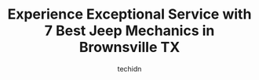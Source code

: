 ---
layout: ampstory
image: https://images.unsplash.com/photo-1553440569-bcc63803a83d?ixlib=rb-4.0.3&ixid=MnwxMjA3fDB8MHxwaG90by1wYWdlfHx8fGVufDB8fHx8&auto=format&fit=crop&w=640&h=853&q=80
author: techidn
featured: false
description: When it comes to maintaining and repairing your vehicle in Brownsville TX, USA, you deserve nothing but the best. Thats why the 7 best Jeep Mechanic in the area are here to offer their expe
title: Experience Exceptional Service with 7 Best Jeep Mechanics in Brownsville TX
cover:
   title: Experience Exceptional Service with 7 Best Jeep Mechanics in Brownsville TX
   subtitle: Rickpate
   background: https://images.unsplash.com/photo-1553440569-bcc63803a83d?ixlib=rb-4.0.3&ixid=MnwxMjA3fDB8MHxwaG90by1wYWdlfHx8fGVufDB8fHx8&auto=format&fit=crop&w=640&h=853&q=80

pages: 
 - layout: thirds
   top: <h1>#1 Big Bobs Garage</h1>
   bottom: "<p>Great mechanic service. Very detailed explanation and very accommodating. Full service set up and quick to respond to your inquiries. Bob was very helpful,trustworthy.  H</p>"
   background: https://www.knot35.com/toplist/wp-content/uploads/2023/06/best-jeep-mechanic-1-in-brownsville-tx-1685835364.jpeg
   backgroundblur: true
 - layout: thirds
   top: <h1>#2 Sanchez A/C Auto Service</h1>
   bottom: "<p>6233 S Padre Island Hwy, Brownsville, TX 78521, United States</p>"
   background: https://www.knot35.com/toplist/wp-content/uploads/2023/06/best-jeep-mechanic-2-in-brownsville-tx-1685835364.jpeg
   cta:
      link: https://www.knot35.com/toplist/experience-exceptional-service-with-7-best-jeep-mechanics-in-brownsville-tx/
      text: Experience Exceptional Service with 7 Best Jeep Mechanics in Brownsville TX
 - layout: thirds
   top: <h1>#3 Boggus Tipton Express Service</h1>
   bottom: "<p>2155 Central Blvd, Brownsville, TX 78520, United States</p>"
   background: https://www.knot35.com/toplist/wp-content/uploads/2023/06/best-jeep-mechanic-3-in-brownsville-tx-1685835365.jpeg
   cta:
      link: https://www.knot35.com/toplist/experience-exceptional-service-with-7-best-jeep-mechanics-in-brownsville-tx/
      text: Experience Exceptional Service with 7 Best Jeep Mechanics in Brownsville TX
 - layout: thirds
   top: <h1>#4 Azteca Motors</h1>
   bottom: "<p>2505 Southmost Rd, Brownsville, TX 78521, United States</p>"
   background: https://images.unsplash.com/photo-1533998839656-76f5e4b2bccb?ixlib=rb-4.0.3&ixid=MnwxMjA3fDB8MHxwaG90by1wYWdlfHx8fGVufDB8fHx8&auto=format&fit=crop&w=640&h=853&q=80
   cta:
      link: https://www.knot35.com/toplist/experience-exceptional-service-with-7-best-jeep-mechanics-in-brownsville-tx/
      text: Experience Exceptional Service with 7 Best Jeep Mechanics in Brownsville TX
 - layout: thirds
   top: <h1>#5 Dans Auto</h1>
   bottom: "<p>1839 Old Port Isabel Rd, Brownsville, TX 78521, United States</p>"
   background: https://images.unsplash.com/photo-1614648718611-0635f29016cb?ixlib=rb-4.0.3&ixid=MnwxMjA3fDB8MHxwaG90by1wYWdlfHx8fGVufDB8fHx8&auto=format&fit=crop&w=640&h=853&q=80
   cta:
      link: https://www.knot35.com/toplist/experience-exceptional-service-with-7-best-jeep-mechanics-in-brownsville-tx/
      text: Experience Exceptional Service with 7 Best Jeep Mechanics in Brownsville TX
 - layout: thirds
   top: <h1>#6 Ramos Auto Service</h1>
   bottom: "<p>2345 E 14th St, Brownsville, TX 78521, United States</p>"
   background: https://images.unsplash.com/photo-1527067829737-402993088e6b?ixlib=rb-4.0.3&ixid=MnwxMjA3fDB8MHxwaG90by1wYWdlfHx8fGVufDB8fHx8&auto=format&fit=crop&w=640&h=853&q=80
   cta:
      link: https://www.knot35.com/toplist/experience-exceptional-service-with-7-best-jeep-mechanics-in-brownsville-tx/
      text: Experience Exceptional Service with 7 Best Jeep Mechanics in Brownsville TX
 - layout: thirds
   top: <h1>#7 Alarcon Auto Service</h1>
   bottom: "<p>2614 E 14th St, Brownsville, TX 78521, United States</p>"
   background: https://images.unsplash.com/photo-1557672172-298e090bd0f1?ixlib=rb-4.0.3&ixid=MnwxMjA3fDB8MHxwaG90by1wYWdlfHx8fGVufDB8fHx8&auto=format&fit=crop&w=640&h=853&q=80
   cta:
      link: https://www.knot35.com/toplist/experience-exceptional-service-with-7-best-jeep-mechanics-in-brownsville-tx/
      text: Experience Exceptional Service with 7 Best Jeep Mechanics in Brownsville TX
 - layout: thirds
   middle: Continue reading...
   background: https://images.unsplash.com/photo-1613843873231-1447db182f97?ixlib=rb-4.0.3&ixid=MnwxMjA3fDB8MHxwaG90by1wYWdlfHx8fGVufDB8fHx8&auto=format&fit=crop&w=640&h=853&q=80
   cta:
      link: https://www.knot35.com/toplist/experience-exceptional-service-with-7-best-jeep-mechanics-in-brownsville-tx/
      text: Experience Exceptional Service with 7 Best Jeep Mechanics in Brownsville TX
      
---